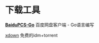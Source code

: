 # 下载工具

[**BaiduPCS-Go**](https://github.com/iikira/BaiduPCS-Go)
百度网盘客户端 - Go语言编写 

[xdown](https://github.com/lib-xdown/xdown.git)
免费的idm+torrent 


